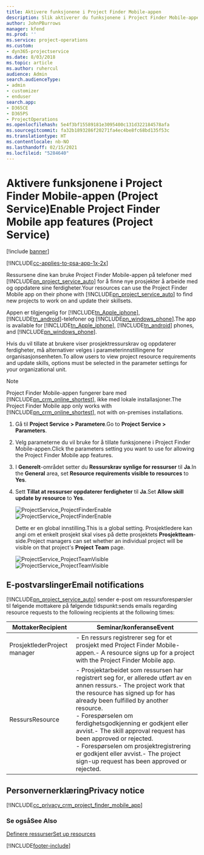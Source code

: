 ```yaml
---
title: Aktivere funksjonene i Project Finder Mobile-appen
description: Slik aktiverer du funksjonene i Project Finder Mobile-appen for Project Service
author: JohnPBurrows
manager: kfend
ms.prod: ''
ms.service: project-operations
ms.custom:
- dyn365-projectservice
ms.date: 8/03/2018
ms.topic: article
ms.author: ruhercul
audience: Admin
search.audienceType:
- admin
- customizer
- enduser
search.app:
- D365CE
- D365PS
- ProjectOperations
ms.openlocfilehash: 5e4f3bf15589181e3095400c131d322184578afa
ms.sourcegitcommit: fa32b1893286f20271fa4ec4be8fc68bd135f53c
ms.translationtype: HT
ms.contentlocale: nb-NO
ms.lasthandoff: 02/15/2021
ms.locfileid: "5284640"
---
```

# <a name="enable-project-finder-mobile-app-features-project-service"></a><span data-ttu-id="dc01d-103">Aktivere funksjonene i Project Finder Mobile-appen (Project Service)</span><span class="sxs-lookup"><span data-stu-id="dc01d-103">Enable Project Finder Mobile app features (Project Service)</span></span>

[!include [banner](../includes/psa-now-project-operations.md)]

[!INCLUDE[cc-applies-to-psa-app-1x-2x](../includes/cc-applies-to-psa-app-1x-2x.md)]

<span data-ttu-id="dc01d-104">Ressursene dine kan bruke Project Finder Mobile-appen på telefoner med [!INCLUDE[pn_project_service_auto](../includes/pn-project-service-auto.md)] for å finne nye prosjekter å arbeide med og oppdatere sine ferdigheter.</span><span class="sxs-lookup"><span data-stu-id="dc01d-104">Your resources can use the Project Finder Mobile app on their phone with [!INCLUDE[pn_project_service_auto](../includes/pn-project-service-auto.md)] to find new projects to work on and update their skillsets.</span></span>  
  
 <span data-ttu-id="dc01d-105">Appen er tilgjengelig for [!INCLUDE[tn_Apple_iphone](../includes/tn-apple-iphone.md)], [!INCLUDE[tn_android](../includes/tn-android.md)]-telefoner og [!INCLUDE[pn_windows_phone](../includes/pn-windows-phone.md)].</span><span class="sxs-lookup"><span data-stu-id="dc01d-105">The app is available for [!INCLUDE[tn_Apple_iphone](../includes/tn-apple-iphone.md)], [!INCLUDE[tn_android](../includes/tn-android.md)] phones, and [!INCLUDE[pn_windows_phone](../includes/pn-windows-phone.md)].</span></span>  
    
 <span data-ttu-id="dc01d-106">Hvis du vil tillate at brukere viser prosjektressurskrav og oppdaterer ferdigheter, må alternativer velges i parameterinnstillingene for organisasjonsenheten.</span><span class="sxs-lookup"><span data-stu-id="dc01d-106">To allow users to view project resource requirements and update skills, options must be selected in the parameter settings for your organizational unit.</span></span>
  
> [!NOTE]
>  <span data-ttu-id="dc01d-107">Project Finder Mobile-appen fungerer bare med [!INCLUDE[pn_crm_online_shortest](../includes/pn-crm-online-shortest.md)], ikke med lokale installasjoner.</span><span class="sxs-lookup"><span data-stu-id="dc01d-107">The Project Finder Mobile app only works with [!INCLUDE[pn_crm_online_shortest](../includes/pn-crm-online-shortest.md)], not with on-premises installations.</span></span>  
  
1. <span data-ttu-id="dc01d-108">Gå til **Project Service > Parametere**.</span><span class="sxs-lookup"><span data-stu-id="dc01d-108">Go to **Project Service > Parameters**.</span></span>  
  
2. <span data-ttu-id="dc01d-109">Velg parameterne du vil bruke for å tillate funksjonene i Project Finder Mobile-appen.</span><span class="sxs-lookup"><span data-stu-id="dc01d-109">Click the parameters setting you want to use for allowing the Project Finder Mobile app features.</span></span>  
  
3. <span data-ttu-id="dc01d-110">I **Generelt**-området setter du **Ressurskrav synlige for ressurser** til **Ja**.</span><span class="sxs-lookup"><span data-stu-id="dc01d-110">In the **General** area, set **Resource requirements visible to resources** to **Yes**.</span></span>  
  
4. <span data-ttu-id="dc01d-111">Sett **Tillat at ressurser oppdaterer ferdigheter** til **Ja**.</span><span class="sxs-lookup"><span data-stu-id="dc01d-111">Set **Allow skill update by resource** to **Yes**.</span></span>  
  
   <span data-ttu-id="dc01d-112">![ProjectService_ProjectFinderEnable](../psa/media/project-service-project-finder-enable.png "ProjectService_ProjectFinderEnable")</span><span class="sxs-lookup"><span data-stu-id="dc01d-112">![ProjectService_ProjectFinderEnable](../psa/media/project-service-project-finder-enable.png "ProjectService_ProjectFinderEnable")</span></span>  
  
   <span data-ttu-id="dc01d-113">Dette er en global innstilling.</span><span class="sxs-lookup"><span data-stu-id="dc01d-113">This is a global setting.</span></span> <span data-ttu-id="dc01d-114">Prosjektledere kan angi om et enkelt prosjekt skal vises på dette prosjektets **Prosjektteam**-side.</span><span class="sxs-lookup"><span data-stu-id="dc01d-114">Project managers can set whether an individual project will be visible on that project's **Project Team** page.</span></span>  
  
   <span data-ttu-id="dc01d-115">![ProjectService_ProjectTeamVisible](../psa/media/project-service-project-team-visible.png "ProjectService_ProjectTeamVisible")</span><span class="sxs-lookup"><span data-stu-id="dc01d-115">![ProjectService_ProjectTeamVisible](../psa/media/project-service-project-team-visible.png "ProjectService_ProjectTeamVisible")</span></span>  
  
## <a name="email-notifications"></a><span data-ttu-id="dc01d-116">E-postvarslinger</span><span class="sxs-lookup"><span data-stu-id="dc01d-116">Email notifications</span></span>  
 [!INCLUDE[pn_project_service_auto](../includes/pn-project-service-auto.md)] <span data-ttu-id="dc01d-117">sender e-post om ressursforespørsler til følgende mottakere på følgende tidspunkt:</span><span class="sxs-lookup"><span data-stu-id="dc01d-117">sends emails regarding resource requests to the following recipients at the following times:</span></span>  
  
|<span data-ttu-id="dc01d-118">Mottaker</span><span class="sxs-lookup"><span data-stu-id="dc01d-118">Recipient</span></span>|<span data-ttu-id="dc01d-119">Seminar/konferanse</span><span class="sxs-lookup"><span data-stu-id="dc01d-119">Event</span></span>|  
|---------------|-----------|  
|<span data-ttu-id="dc01d-120">Prosjektleder</span><span class="sxs-lookup"><span data-stu-id="dc01d-120">Project manager</span></span>|<span data-ttu-id="dc01d-121">- En ressurs registrerer seg for et prosjekt med Project Finder Mobile-appen.</span><span class="sxs-lookup"><span data-stu-id="dc01d-121">- A resource signs up for a project with the Project Finder Mobile app.</span></span>|  
|<span data-ttu-id="dc01d-122">Ressurs</span><span class="sxs-lookup"><span data-stu-id="dc01d-122">Resource</span></span>|<span data-ttu-id="dc01d-123">- Prosjektarbeidet som ressursen har registrert seg for, er allerede utført av en annen ressurs.</span><span class="sxs-lookup"><span data-stu-id="dc01d-123">- The project work that the resource has signed up for has already been fulfilled by another resource.</span></span><br /><span data-ttu-id="dc01d-124">- Forespørselen om ferdighetsgodkjenning er godkjent eller avvist.</span><span class="sxs-lookup"><span data-stu-id="dc01d-124">- The skill approval request has been approved or rejected.</span></span><br /><span data-ttu-id="dc01d-125">- Forespørselen om prosjektregistrering er godkjent eller avvist.</span><span class="sxs-lookup"><span data-stu-id="dc01d-125">- The project sign-up request has been approved or rejected.</span></span>|  
  
## <a name="privacy-notice"></a><span data-ttu-id="dc01d-126">Personvernerklæring</span><span class="sxs-lookup"><span data-stu-id="dc01d-126">Privacy notice</span></span>  
 [!INCLUDE[cc_privacy_crm_project_finder_mobile_app](../includes/cc-privacy-crm-project-finder-mobile-app.md)]  
  
### <a name="see-also"></a><span data-ttu-id="dc01d-127">Se også</span><span class="sxs-lookup"><span data-stu-id="dc01d-127">See Also</span></span>  
 [<span data-ttu-id="dc01d-128">Definere ressurser</span><span class="sxs-lookup"><span data-stu-id="dc01d-128">Set up resources</span></span>](../psa/set-up-resources.md)


[!INCLUDE[footer-include](../includes/footer-banner.md)]